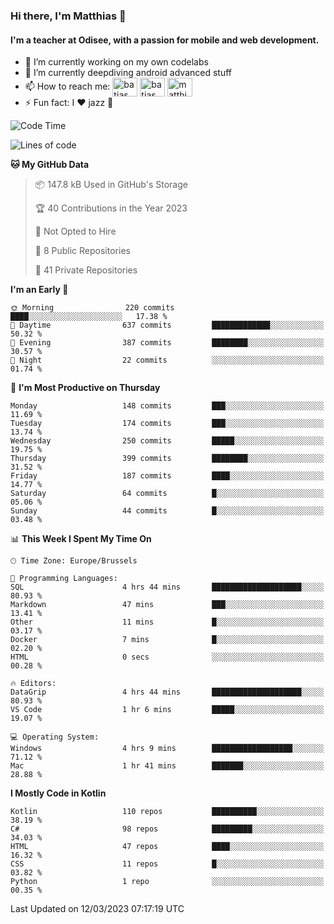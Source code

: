 ### Hi there, I'm Matthias 👋

#### I'm a teacher at Odisee, with a passion for mobile and web development.

- 🔭 I’m currently working on my own codelabs
- 🌱 I’m currently deepdiving android advanced stuff
- 📫 How to reach me: <a href="https://dev.to/batjas" target="_blank"><img align="center" src="https://raw.githubusercontent.com/rahuldkjain/github-profile-readme-generator/master/src/images/icons/Social/devto.svg" alt="batjas" height="30" width="40" /></a>
<a href="https://twitter.com/batjas" target="_blank"><img align="center" src="https://raw.githubusercontent.com/rahuldkjain/github-profile-readme-generator/master/src/images/icons/Social/twitter.svg" alt="batjas" height="30" width="40" /></a>
<a href="https://linkedin.com/in/matthiasdruwé" target="_blank"><img align="center" src="https://raw.githubusercontent.com/rahuldkjain/github-profile-readme-generator/master/src/images/icons/Social/linked-in-alt.svg" alt="matthiasdruwé" height="30" width="40" /></a>
- ⚡ Fun fact: I ❤ jazz 🎷


<!--START_SECTION:waka-->
![Code Time](http://img.shields.io/badge/Code%20Time-672%20hrs%2044%20mins-blue)

![Lines of code](https://img.shields.io/badge/From%20Hello%20World%20I%27ve%20Written-1.3%20million%20lines%20of%20code-blue)

**🐱 My GitHub Data** 

> 📦 147.8 kB Used in GitHub's Storage 
 > 
> 🏆 40 Contributions in the Year 2023
 > 
> 🚫 Not Opted to Hire
 > 
> 📜 8 Public Repositories 
 > 
> 🔑 41 Private Repositories 
 > 
**I'm an Early 🐤** 

```text
🌞 Morning                220 commits         ████░░░░░░░░░░░░░░░░░░░░░   17.38 % 
🌆 Daytime                637 commits         █████████████░░░░░░░░░░░░   50.32 % 
🌃 Evening                387 commits         ████████░░░░░░░░░░░░░░░░░   30.57 % 
🌙 Night                  22 commits          ░░░░░░░░░░░░░░░░░░░░░░░░░   01.74 % 
```
📅 **I'm Most Productive on Thursday** 

```text
Monday                   148 commits         ███░░░░░░░░░░░░░░░░░░░░░░   11.69 % 
Tuesday                  174 commits         ███░░░░░░░░░░░░░░░░░░░░░░   13.74 % 
Wednesday                250 commits         █████░░░░░░░░░░░░░░░░░░░░   19.75 % 
Thursday                 399 commits         ████████░░░░░░░░░░░░░░░░░   31.52 % 
Friday                   187 commits         ████░░░░░░░░░░░░░░░░░░░░░   14.77 % 
Saturday                 64 commits          █░░░░░░░░░░░░░░░░░░░░░░░░   05.06 % 
Sunday                   44 commits          █░░░░░░░░░░░░░░░░░░░░░░░░   03.48 % 
```


📊 **This Week I Spent My Time On** 

```text
🕑︎ Time Zone: Europe/Brussels

💬 Programming Languages: 
SQL                      4 hrs 44 mins       ████████████████████░░░░░   80.93 % 
Markdown                 47 mins             ███░░░░░░░░░░░░░░░░░░░░░░   13.41 % 
Other                    11 mins             █░░░░░░░░░░░░░░░░░░░░░░░░   03.17 % 
Docker                   7 mins              █░░░░░░░░░░░░░░░░░░░░░░░░   02.20 % 
HTML                     0 secs              ░░░░░░░░░░░░░░░░░░░░░░░░░   00.28 % 

🔥 Editors: 
DataGrip                 4 hrs 44 mins       ████████████████████░░░░░   80.93 % 
VS Code                  1 hr 6 mins         █████░░░░░░░░░░░░░░░░░░░░   19.07 % 

💻 Operating System: 
Windows                  4 hrs 9 mins        ██████████████████░░░░░░░   71.12 % 
Mac                      1 hr 41 mins        ███████░░░░░░░░░░░░░░░░░░   28.88 % 
```

**I Mostly Code in Kotlin** 

```text
Kotlin                   110 repos           ██████████░░░░░░░░░░░░░░░   38.19 % 
C#                       98 repos            █████████░░░░░░░░░░░░░░░░   34.03 % 
HTML                     47 repos            ████░░░░░░░░░░░░░░░░░░░░░   16.32 % 
CSS                      11 repos            █░░░░░░░░░░░░░░░░░░░░░░░░   03.82 % 
Python                   1 repo              ░░░░░░░░░░░░░░░░░░░░░░░░░   00.35 % 
```




 Last Updated on 12/03/2023 07:17:19 UTC
<!--END_SECTION:waka-->
